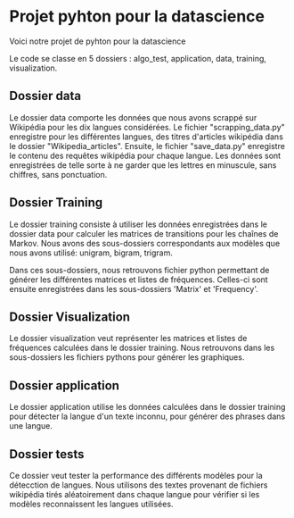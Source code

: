 # Projet pyhton pour la datascience
Voici notre projet de pyhton pour la datascience

Le code se classe en 5 dossiers : algo_test, application, data, training, visualization.

## Dossier data
Le dossier data comporte les données que nous avons scrappé sur Wikipédia pour les dix langues considérées.
Le fichier "scrapping_data.py" enregistre pour les différentes langues, des titres d'articles wikipédia dans le dossier "Wikipedia_articles".
Ensuite, le fichier "save_data.py" enregistre le contenu des requêtes wikipédia pour chaque langue. Les données sont enregistrées de telle sorte à ne garder que les lettres en minuscule, sans chiffres, sans ponctuation.

## Dossier Training
Le dossier training consiste à utiliser les données enregistrées dans le dossier data pour calculer les matrices de transitions pour les chaînes de Markov. Nous avons des sous-dossiers correspondants aux modèles que nous avons utilisé: unigram, bigram, trigram.

Dans ces sous-dossiers, nous retrouvons fichier python permettant de générer les différentes matrices et listes de fréquences. Celles-ci sont ensuite enregistrées dans les sous-dossiers 'Matrix' et 'Frequency'.

## Dossier Visualization
Le dossier visualization veut représenter les matrices et listes de fréquences calculées dans le dossier training. 
Nous retrouvons dans les sous-dossiers les fichiers pythons pour générer les graphiques.

## Dossier application
Le dossier application utilise les données calculées dans le dossier training pour détecter la langue d'un texte inconnu, pour générer des phrases dans une langue.

## Dossier tests
Ce dossier veut tester la performance des différents modèles pour la détecction de langues. 
Nous utilisons des textes provenant de fichiers wikipédia tirés aléatoirement dans chaque langue pour vérifier si les modèles reconnaissent les langues utilisées. 
